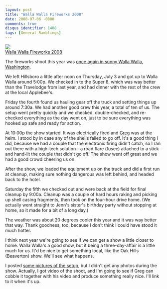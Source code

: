 ```yaml
---
layout: post
title: "Walla Walla Fireworks 2008"
date: 2008-07-06 -0800
comments: true
disqus_identifier: 1408
tags: [General Ramblings]
---
```

[![](http://lh3.ggpht.com/travis.illig/SHGTWlysgoE/AAAAAAAAAW0/qPT5KNA4vIE/s160-c/WallaWallaFireworks2008.jpg)](http://picasaweb.google.com/travis.illig/WallaWallaFireworks2008)<br />[Walla Walla Fireworks 2008](http://picasaweb.google.com/travis.illig/WallaWallaFireworks2008)

The fireworks shoot this year was [once again in sunny Walla Walla,
Washington](/archive/2007/07/06/walla-walla-fireworks-2007.aspx).

We left Hillsboro a little after noon on Thursday, July 3 and got up to
Walla Walla around 5:00p. We checked in to the Super 8, which was way
better than the Travelodge from last year, and had dinner with the rest
of the crew at the local Applebee's.

Friday the fourth found us hauling gear off the truck and setting things
up around 7:30a. We had another good crew this year, a total of ten of
us. The setup went pretty quickly and we checked, double-checked, and
re-checked everything as the day went on, just to be sure everything was
hooked up safe and ready for action.

At 10:00p the show started. It was electrically fired and
[Greg](http://www.greghughes.net) was at the helm. I stood by in case
any of the shells failed to go off. It's a good thing I did, because we
had a couple that the electronic firing didn't catch, so I ran out there
with a high-tech solution - a road flare (fusee) attached to a stick -
and hand-lit the couple that didn't go off. The show went off great and
we had a good crowd cheering us on.

After the show, we loaded the equipment up on the truck and did a first
run at cleanup, making sure nothing dangerous was left behind, and
headed back to the hotel.

Saturday the fifth we checked out and were back at the field for final
cleanup by 9:00a. Cleanup was a couple of hard hours raking and picking
up shell casing fragments, then took on the four-hour drive home. (We
actually went straight to Jenn's sister's birthday party without
stopping at home, so it made for a bit of a long day.)

The weather was about 20 degrees cooler this year and it was way better
that way. Thank goodness, too, because I don't think I could have stood
it much hotter.

I think next year we're going to see if we can get a show a little
closer to home. Walla Walla's a good show, but it being a
three-day-affair is a little much for us. It'd be nice to get something
local, like the Oak Hills (Beaverton) show. We'll see what happens.

I posted [some pictures of the
setup](http://picasaweb.google.com/travis.illig/WallaWallaFireworks2008),
but I didn't get any photos during the show. Actually, I got video of
the shoot, and I'm going to see if Greg can cobble it together with his
video and produce something really nice. I'll link to it when it's up.

